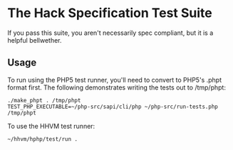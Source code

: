 # The Hack Specification Test Suite

If you pass this suite, you aren't necessarily spec compliant, but it is a 
helpful bellwether.

## Usage

To run using the PHP5 test runner, you'll need to convert to PHP5's .phpt 
format first.  The following demonstrates writing the tests out to /tmp/phpt:

    ./make_phpt . /tmp/phpt
    TEST_PHP_EXECUTABLE=~/php-src/sapi/cli/php ~/php-src/run-tests.php /tmp/phpt

To use the HHVM test runner:

    ~/hhvm/hphp/test/run .
